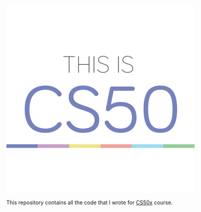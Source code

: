 ![CS50](cs50.png)
<br />

This repository contains all the code that I wrote for
[CS50x](https://cs50.edx.org) course.
